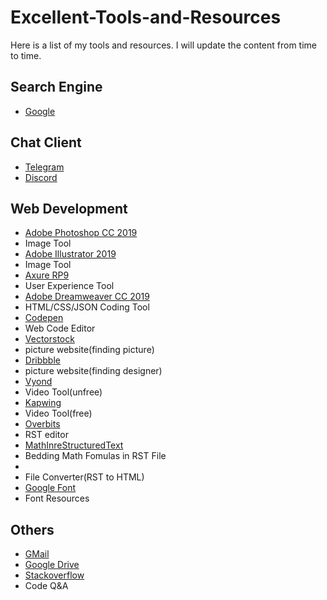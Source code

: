# Excellent-Tools-and-Resources
Here is a list of my tools and resources. I will update the content from time to time.
## Search Engine
- [Google](https://google.com)
## Chat Client
- [Telegram](https://telegram.org)
- [Discord](https://discord.com)
## Web Development
- [Adobe Photoshop CC 2019](https://www.adobe.com/products/photoshop.html)
- Image Tool
- [Adobe Illustrator 2019](https://www.adobe.com/products/illustrator.html)
- Image Tool
- [Axure RP9](https://www.axure.com/release-history/rp9)
- User Experience Tool
- [Adobe Dreamweaver CC 2019](https://www.adobe.com/products/dreamweaver.html)
- HTML/CSS/JSON Coding Tool
- [Codepen](https://codepen.io)
- Web Code Editor
- [Vectorstock](https://www.vectorstock.com)
- picture website(finding picture)
- [Dribbble](https://dribbble.com)
- picture website(finding designer)
- [Vyond](https://app.vyond.com)
- Video Tool(unfree)
- [Kapwing](https://www.kapwing.com)
- Video Tool(free)
- [Overbits](https://overbits.herokuapp.com)
- RST editor
- [MathInreStructuredText](https://yuyuan.org/MathInreStructuredText/#math-in-browser)
- Bedding Math Fomulas in RST File
- [](https://www.freefileconvert.com)
- File Converter(RST to HTML)
- [Google Font](https://fonts.google.com)
- Font Resources
## Others
- [GMail](https://mail.google.com)
- [Google Drive](https://drive.google.com)
- [Stackoverflow](https://stackoverflow.com)
- Code Q&A 
